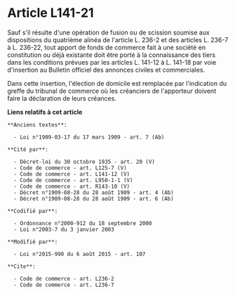 # Article L141-21

Sauf s'il résulte d'une opération de fusion ou de scission soumise aux dispositions du quatrième alinéa de l'article L. 236-2
et des articles L. 236-7 à L. 236-22, tout apport de fonds de commerce fait à une société en constitution ou déjà existante
doit être porté à la connaissance des tiers dans les conditions prévues par les articles L. 141-12 à L. 141-18 par voie
d'insertion au Bulletin officiel des annonces civiles et commerciales. 

Dans cette insertion, l'élection de domicile est remplacée par l'indication du greffe du tribunal de commerce où les
créanciers de l'apporteur doivent faire la déclaration de leurs créances.

**Liens relatifs à cet article**

	**Anciens textes**:

	  - Loi n°1909-03-17 du 17 mars 1909 - art. 7 (Ab)

	**Cité par**:

	  - Décret-loi du 30 octobre 1935 - art. 20 (V)
	  - Code de commerce - art. L125-7 (V)
	  - Code de commerce - art. L141-12 (V)
	  - Code de commerce - art. L950-1-1 (V)
	  - Code de commerce - art. R143-10 (V)
	  - Décret n°1909-08-28 du 28 août 1909 - art. 4 (Ab)
	  - Décret n°1909-08-28 du 28 août 1909 - art. 6 (Ab)

	**Codifié par**:

	  - Ordonnance n°2000-912 du 18 septembre 2000
	  - Loi n°2003-7 du 3 janvier 2003

	**Modifié par**:

	  - Loi n°2015-990 du 6 août 2015 - art. 107

	**Cite**:

	  - Code de commerce - art. L236-2
	  - Code de commerce - art. L236-7
